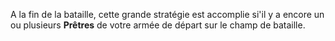 A la fin de la bataille, cette grande stratégie est accomplie si'il y a encore un ou plusieurs **Prêtres** de votre armée de départ sur le champ de bataille.